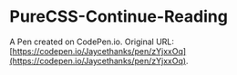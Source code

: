 # PureCSS-Continue-Reading

A Pen created on CodePen.io. Original URL: [https://codepen.io/Jaycethanks/pen/zYjxxOq](https://codepen.io/Jaycethanks/pen/zYjxxOq).

